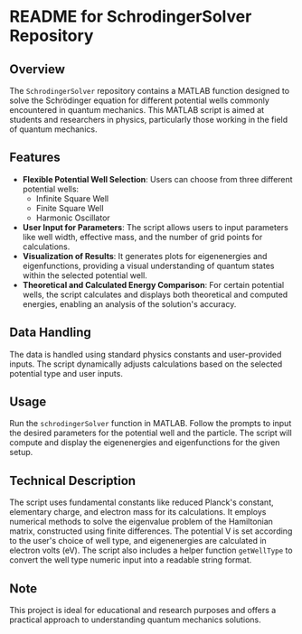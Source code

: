 # README for SchrodingerSolver Repository

## Overview
The `SchrodingerSolver` repository contains a MATLAB function designed to solve the Schrödinger equation for different potential wells commonly encountered in quantum mechanics. This MATLAB script is aimed at students and researchers in physics, particularly those working in the field of quantum mechanics.

## Features
- **Flexible Potential Well Selection**: Users can choose from three different potential wells:
  - Infinite Square Well
  - Finite Square Well
  - Harmonic Oscillator
- **User Input for Parameters**: The script allows users to input parameters like well width, effective mass, and the number of grid points for calculations.
- **Visualization of Results**: It generates plots for eigenenergies and eigenfunctions, providing a visual understanding of quantum states within the selected potential well.
- **Theoretical and Calculated Energy Comparison**: For certain potential wells, the script calculates and displays both theoretical and computed energies, enabling an analysis of the solution's accuracy.

## Data Handling
The data is handled using standard physics constants and user-provided inputs. The script dynamically adjusts calculations based on the selected potential type and user inputs.

## Usage
Run the `schrodingerSolver` function in MATLAB. Follow the prompts to input the desired parameters for the potential well and the particle. The script will compute and display the eigenenergies and eigenfunctions for the given setup.

## Technical Description
The script uses fundamental constants like reduced Planck's constant, elementary charge, and electron mass for its calculations. It employs numerical methods to solve the eigenvalue problem of the Hamiltonian matrix, constructed using finite differences. The potential V is set according to the user's choice of well type, and eigenenergies are calculated in electron volts (eV). The script also includes a helper function `getWellType` to convert the well type numeric input into a readable string format.

## Note
This project is ideal for educational and research purposes and offers a practical approach to understanding quantum mechanics solutions.

